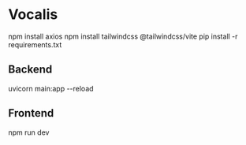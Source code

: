# Vocalis

npm install axios
npm install tailwindcss @tailwindcss/vite
pip install -r requirements.txt

## Backend
uvicorn main:app --reload

## Frontend
npm run dev